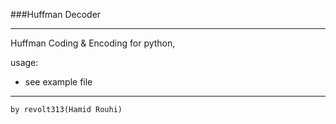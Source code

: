 ###Huffman Decoder
__________________

Huffman  Coding  & Encoding for python,

usage:

* see example file
_________________

	by revolt313(Hamid Rouhi)
